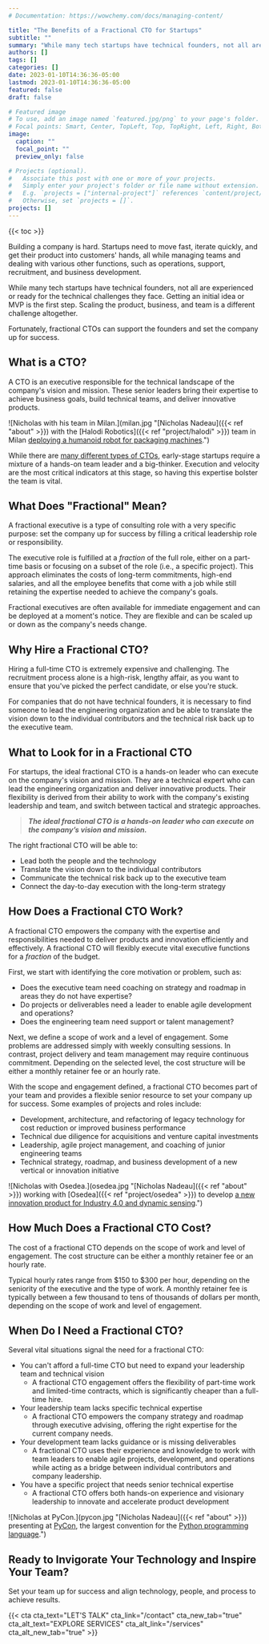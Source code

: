 ```yaml
---
# Documentation: https://wowchemy.com/docs/managing-content/

title: "The Benefits of a Fractional CTO for Startups"
subtitle: ""
summary: "While many tech startups have technical founders, not all are experienced or ready for the technical challenges they face. Getting an initial idea or MVP is the first step. Scaling the product, business, and team is a different challenge altogether."
authors: []
tags: []
categories: []
date: 2023-01-10T14:36:36-05:00
lastmod: 2023-01-10T14:36:36-05:00
featured: false
draft: false

# Featured image
# To use, add an image named `featured.jpg/png` to your page's folder.
# Focal points: Smart, Center, TopLeft, Top, TopRight, Left, Right, BottomLeft, Bottom, BottomRight.
image:
  caption: ""
  focal_point: ""
  preview_only: false

# Projects (optional).
#   Associate this post with one or more of your projects.
#   Simply enter your project's folder or file name without extension.
#   E.g. `projects = ["internal-project"]` references `content/project/deep-learning/index.md`.
#   Otherwise, set `projects = []`.
projects: []
---
```


{{< toc >}}

Building a company is hard. Startups need to move fast, iterate quickly, and get their product into customers' hands, all while managing teams and dealing with various other functions, such as operations, support, recruitment, and business development.

While many tech startups have technical founders, not all are experienced or ready for the technical challenges they face. Getting an initial idea or MVP is the first step. Scaling the product, business, and team is a different challenge altogether.

Fortunately, fractional CTOs can support the founders and set the company up for success.

## What is a CTO?

A CTO is an executive responsible for the technical landscape of the company's vision and mission. These senior leaders bring their expertise to achieve business goals, build technical teams, and deliver innovative products.

![Nicholas with his team in Milan.](milan.jpg "[Nicholas Nadeau]({{< ref "about" >}}) with the [Halodi Robotics]({{< ref "project/halodi" >}}) team in Milan [deploying a humanoid robot for packaging machines](https://www.foodbev.com/news/altopack-and-halodi-robotics-partner-to-develop-packaging-robot/).")

While there are [many different types of CTOs](https://www.allthingsdistributed.com/2007/07/the_different_cto_roles.html), early-stage startups require a mixture of a hands-on team leader and a big-thinker. Execution and velocity are the most critical indicators at this stage, so having this expertise bolster the team is vital.

## What Does "Fractional" Mean?

A fractional executive is a type of consulting role with a very specific purpose: set the company up for success by filling a critical leadership role or responsibility.

The executive role is fulfilled at a *fraction* of the full role, either on a part-time basis or focusing on a subset of the role (i.e., a specific project).
This approach eliminates the costs of long-term commitments, high-end salaries, and all the employee benefits that come with a job while still retaining the expertise needed to achieve the company's goals.

Fractional executives are often available for immediate engagement and can be deployed at a moment's notice. They are flexible and can be scaled up or down as the company's needs change.

## Why Hire a Fractional CTO?

Hiring a full-time CTO is extremely expensive and challenging. The recruitment process alone is a high-risk, lengthy affair, as you want to ensure that you've picked the perfect candidate, or else you're stuck.

For companies that do not have technical founders, it is necessary to find someone to lead the engineering organization and be able to translate the vision down to the individual contributors and the technical risk back up to the executive team.

## What to Look for in a Fractional CTO

For startups, the ideal fractional CTO is a hands-on leader who can execute on the company's vision and mission. They are a technical expert who can lead the engineering organization and deliver innovative products. Their flexibility is derived from their ability to work with the company's existing leadership and team, and switch between tactical and strategic approaches.

> ***The ideal fractional CTO is a hands-on leader who can execute on the company’s vision and mission.***

The right fractional CTO will be able to:

- Lead both the people and the technology
- Translate the vision down to the individual contributors
- Communicate the technical risk back up to the executive team
- Connect the day-to-day execution with the long-term strategy

## How Does a Fractional CTO Work?

A fractional CTO empowers the company with the expertise and responsibilities needed to deliver products and innovation efficiently and effectively. A fractional CTO will flexibly execute vital executive functions for a *fraction* of the budget.

First, we start with identifying the core motivation or problem, such as:

- Does the executive team need coaching on strategy and roadmap in areas they do not have expertise?
- Do projects or deliverables need a leader to enable agile development and operations?
- Does the engineering team need support or talent management?

Next, we define a scope of work and a level of engagement. Some problems are addressed simply with weekly consulting sessions. In contrast, project delivery and team management may require continuous commitment. Depending on the selected level, the cost structure will be either a monthly retainer fee or an hourly rate.

With the scope and engagement defined, a fractional CTO becomes part of your team and provides a flexible senior resource to set your company up for success. Some examples of projects and roles include:

- Development, architecture, and refactoring of legacy technology for cost reduction or improved business performance
- Technical due diligence for acquisitions and venture capital investments
- Leadership, agile project management, and coaching of junior engineering teams
- Technical strategy, roadmap, and business development of a new vertical or innovation initiative

![Nicholas with Osedea.](osedea.jpg "[Nicholas Nadeau]({{< ref "about" >}}) working with [Osedea]({{< ref "project/osedea" >}}) to develop [a new innovation product for Industry 4.0 and dynamic sensing](https://www.osedea.com/en/blog/meet-spot).")

## How Much Does a Fractional CTO Cost?

The cost of a fractional CTO depends on the scope of work and level of engagement. The cost structure can be either a monthly retainer fee or an hourly rate.

Typical hourly rates range from $150 to $300 per hour, depending on the seniority of the executive and the type of work. A monthly retainer fee is typically between a few thousand to tens of thousands of dollars per month, depending on the scope of work and level of engagement.

## When Do I Need a Fractional CTO?

Several vital situations signal the need for a fractional CTO:

- You can't afford a full-time CTO but need to expand your leadership team and technical vision
  - A fractional CTO engagement offers the flexibility of part-time work and limited-time contracts, which is significantly cheaper than a full-time hire.
- Your leadership team lacks specific technical expertise
  - A fractional CTO empowers the company strategy and roadmap through executive advising, offering the right expertise for the current company needs.
- Your development team lacks guidance or is missing deliverables
  - A fractional CTO uses their experience and knowledge to work with team leaders to enable agile projects, development, and operations while acting as a bridge between individual contributors and company leadership.
- You have a specific project that needs senior technical expertise
  - A fractional CTO offers both hands-on experience and visionary leadership to innovate and accelerate product development

![Nicholas at PyCon.](pycon.jpg "[Nicholas Nadeau]({{< ref "about" >}}) presenting at [PyCon](https://pycon.org/), the largest convention for the [Python programming language](https://www.python.org/).")

## Ready to Invigorate Your Technology and Inspire Your Team?

Set your team up for success and align technology, people, and process to achieve results.

{{< cta cta_text="LET'S TALK" cta_link="/contact" cta_new_tab="true" cta_alt_text="EXPLORE SERVICES" cta_alt_link="/services" cta_alt_new_tab="true" >}}
